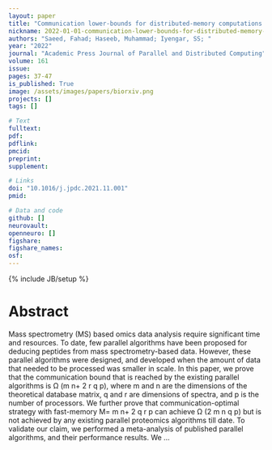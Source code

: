```yaml
---
layout: paper
title: "Communication lower-bounds for distributed-memory computations for mass spectrometry based omics data"
nickname: 2022-01-01-communication-lower-bounds-for-distributed-memory-computations-for-mass-spectrometry-based-omics-data
authors: "Saeed, Fahad; Haseeb, Muhammad; Iyengar, SS; "
year: "2022"
journal: "Academic Press Journal of Parallel and Distributed Computing"
volume: 161
issue:
pages: 37-47
is_published: True
image: /assets/images/papers/biorxiv.png
projects: []
tags: []

# Text
fulltext:
pdf:
pdflink:
pmcid:
preprint: 
supplement:

# Links
doi: "10.1016/j.jpdc.2021.11.001"
pmid:

# Data and code
github: []
neurovault:
openneuro: []
figshare:
figshare_names:
osf:
---
```

{% include JB/setup %}

# Abstract

Mass spectrometry (MS) based omics data analysis require significant time and resources. To date, few parallel algorithms have been proposed for deducing peptides from mass spectrometry-based data. However, these parallel algorithms were designed, and developed when the amount of data that needed to be processed was smaller in scale. In this paper, we prove that the communication bound that is reached by the existing parallel algorithms is Ω (m n+ 2 r q p), where m and n are the dimensions of the theoretical database matrix, q and r are dimensions of spectra, and p is the number of processors. We further prove that communication-optimal strategy with fast-memory M= m n+ 2 q r p can achieve Ω (2 m n q p) but is not achieved by any existing parallel proteomics algorithms till date. To validate our claim, we performed a meta-analysis of published parallel algorithms, and their performance results. We …
